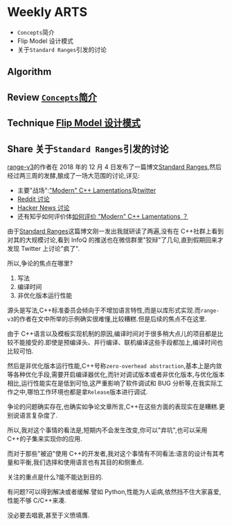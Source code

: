 # Weekly ARTS

- `Concepts`简介
- Flip Model 设计模式
- 关于`Standard Ranges`引发的讨论

## Algorithm

## Review [`Concepts`简介](concepts.md)

## Technique [Flip Model 设计模式](FlipModel.md)

## Share 关于`Standard Ranges`引发的讨论

[range-v3](https://github.com/ericniebler/range-v3)的作者在 2018 年的 12 月 4 日发布了一篇博文[Standard Ranges](http://ericniebler.com/2018/12/05/standard-ranges/),然后经过两三周的发酵,酿成了一场大范围的讨论,详见:

- 主要"战场":["Modern" C++ Lamentations](http://aras-p.info/blog/2018/12/28/Modern-C-Lamentations/)及[twitter](https://twitter.com/aras_p/status/1078682464602726400)
- [Reddit 讨论](https://www.reddit.com/r/programming/comments/aac4hg/modern_c_lamentations/)
- [Hacker News 讨论](https://news.ycombinator.com/item?id=18777735)
- 还有知乎如何评价体[如何评价 "Modern" C++ Lamentations ？](https://www.zhihu.com/question/307348605/answer/562411756)

由于[Standard Ranges](http://ericniebler.com/2018/12/05/standard-ranges/)这篇博文刚一发出我就研读了两遍,没有在 C++社群上看到对其的大规模讨论,看到 InfoQ 的推送也在微信群里"狡辩"了几句,直到假期回来才发现 Twitter 上讨论"疯了".

所以,争论的焦点在哪里?

1. 写法
1. 编译时间
1. 非优化版本运行性能

源头是写法,C++标准委员会倾向于不增加语言特性,而是以库形式实现.而`range-v3`的作者在文中所举的示例确实很难懂,比较糟糕.但是后续的焦点不在这里.

由于 C++语言以及模板实现机制的原因,编译时间对于很多稍大点儿的项目都是比较不能接受的.即使是预编译头、并行编译、联机编译这些手段都加上,编译时间也比较可怕.

然后是非优化版本运行性能,C++号称`zero-overhead abstraction`,基本上是内敛等各种优化手段,需要开启编译器优化,而针对调试版本或者非优化版本,与优化版本相比,运行性能实在是低到可怕,这严重影响了软件调试和 BUG 分析等,在我实际工作之中,哪怕工作环境也都是拿`Release`版本进行调试.

争论的问题确实存在,也确实如争论文章所言,C++在这些方面的表现实在是糟糕.更别说语言复杂度了.

所以,我对这个事情的看法是,短期内不会发生改变,你可以"弃坑",也可以采用 C++的子集来实现你的应用.

而对于那些"被迫"使用 C++的开发者,我对这个事情有不同看法:语言的设计有其考量和平衡,我们选择和使用语言也有其目的和侧重点.

关注的重点是什么?能不能达到目的.

有问题?可以得到解决或者缓解.譬如 Python,性能为人诟病,依然挡不住大家喜爱,性能不够 C/C++来凑.

没必要去唱衰,甚至于义愤填膺.
